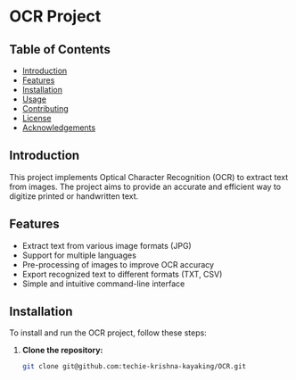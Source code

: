 # OCR Project

## Table of Contents
- [Introduction](#introduction)
- [Features](#features)
- [Installation](#installation)
- [Usage](#usage)
- [Contributing](#contributing)
- [License](#license)
- [Acknowledgements](#acknowledgements)

## Introduction
This project implements Optical Character Recognition (OCR) to extract text from images. The project aims to provide an accurate and efficient way to digitize printed or handwritten text.

## Features
- Extract text from various image formats (JPG)
- Support for multiple languages
- Pre-processing of images to improve OCR accuracy
- Export recognized text to different formats (TXT, CSV)
- Simple and intuitive command-line interface

## Installation
To install and run the OCR project, follow these steps:

1. **Clone the repository:**
   ```sh
   git clone git@github.com:techie-krishna-kayaking/OCR.git
